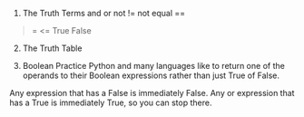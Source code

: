 1. The Truth Terms
and
or
not
!= not equal
==
>=
<=
True
False

2. The Truth Table

3. Boolean Practice
Python and many languages like to return one of the operands to their Boolean expressions rather than just True of False.

Any expression that has a False is immediately False. Any or expression that has a True is immediately True, so you can stop there.
